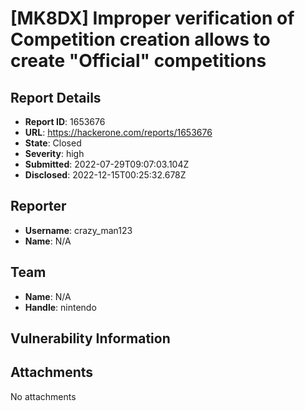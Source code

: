 # [MK8DX] Improper verification of Competition creation allows to create "Official" competitions

## Report Details
- **Report ID**: 1653676
- **URL**: https://hackerone.com/reports/1653676
- **State**: Closed
- **Severity**: high
- **Submitted**: 2022-07-29T09:07:03.104Z
- **Disclosed**: 2022-12-15T00:25:32.678Z

## Reporter
- **Username**: crazy_man123
- **Name**: N/A

## Team
- **Name**: N/A
- **Handle**: nintendo

## Vulnerability Information


## Attachments
No attachments
